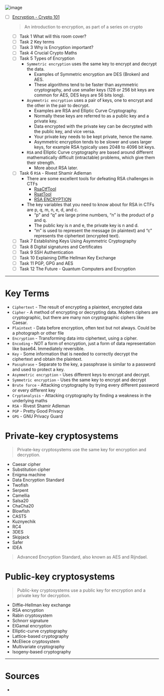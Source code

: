 ![image](https://user-images.githubusercontent.com/51442719/172149395-d4648ee5-4264-4598-9319-b43bda4b5b06.png)
- [ ] [Encryption - Crypto 101](https://tryhackme.com/room/encryptioncrypto101)
  > An introduction to encryption, as part of a series on crypto
    - [ ] Task 1  What will this room cover?
    - [ ] Task 2  Key terms
    - [ ] Task 3  Why is Encryption important?
    - [ ] Task 4  Crucial Crypto Maths
    - [ ] Task 5  Types of Encryption
      - `Symmetric encryption` uses the same key to encrypt and decrypt the data. 
        - Examples of Symmetric encryption are DES (Broken) and AES. 
        - These algorithms tend to be faster than asymmetric cryptography, and use smaller keys (128 or 256 bit keys are common for AES, DES keys are 56 bits long).
      - `Asymmetric encryption` uses a pair of keys, one to encrypt and the other in the pair to decrypt. 
        - Examples are RSA and Elliptic Curve Cryptography. 
        - Normally these keys are referred to as a public key and a private key. 
        - Data encrypted with the private key can be decrypted with the public key, and vice versa. 
        - Your private key needs to be kept private, hence the name. 
        - Asymmetric encryption tends to be slower and uses larger keys, for example RSA typically uses 2048 to 4096 bit keys.
      - `RSA` and Elliptic Curve cryptography are based around different mathematically difficult (intractable) problems, which give them their strength.
        -  More about RSA later.    
    - [ ] Task 6  `RSA` - Rivest Shamir Adleman
      - There are some excellent tools for defeating RSA challenges in CTFs 
        - [RsaCtfTool](https://github.com/Ganapati/RsaCtfTool)
        - [RsatTool](https://github.com/ius/rsatool)
        - [RSA ENCRYPTION](https://muirlandoracle.co.uk/2020/01/29/rsa-encryption/)
      - The key variables that you need to know about for RSA in CTFs are p, q, m, n, e, d, and c.
        - “p” and “q” are large prime numbers, “n” is the product of p and q.
        - The public key is n and e, the private key is n and d.
        - “m” is used to represent the message (in plaintext) and “c” represents the ciphertext (encrypted text).
    - [ ] Task 7  Establishing Keys Using Asymmetric Cryptography
    - [ ] Task 8  Digital signatures and Certificates
    - [ ] Task 9  SSH Authentication
    - [ ] Task 10  Explaining Diffie Hellman Key Exchange
    - [ ] Task 11  PGP, GPG and AES
    - [ ] Task 12  The Future - Quantum Computers and Encryption

---

#  Key Terms
- `Ciphertext` - The result of encrypting a plaintext, encrypted data
- `Cipher` - A method of encrypting or decrypting data. Modern ciphers are cryptographic, but there are many non cryptographic ciphers like Caesar.
- `Plaintext` - Data before encryption, often text but not always. Could be a photograph or other file
- `Encryption` - Transforming data into ciphertext, using a cipher.
- `Encoding` - NOT a form of encryption, just a form of data representation like base64. Immediately reversible.
- `Key` - Some information that is needed to correctly decrypt the ciphertext and obtain the plaintext.
- `Passphrase` - Separate to the key, a passphrase is similar to a password and used to protect a key.
- `Asymmetric encryption` - Uses different keys to encrypt and decrypt.
- `Symmetric encryption` - Uses the same key to encrypt and decrypt
- `Brute force` - Attacking cryptography by trying every different password or every different key
- `Cryptanalysis` - Attacking cryptography by finding a weakness in the underlying maths
- `RSA` - Rivest Shamir Adleman
- `PGP` - Pretty Good Privacy
- `GPG` - GNU Privacy Guard

# Private-key cryptosystems
> Private-key cryptosystems use the same key for encryption and decryption.
- Caesar cipher
- Substitution cipher
- Enigma machine
- Data Encryption Standard
- Twofish
- Serpent
- Camellia
- Salsa20
- ChaCha20
- Blowfish
- CAST5
- Kuznyechik
- RC4
- 3DES
- Skipjack
- Safer
- IDEA
> Advanced Encryption Standard, also known as AES and Rijndael.

# Public-key cryptosystems
> Public-key cryptosystems use a public key for encryption and a private key for decryption.
- Diffie–Hellman key exchange
- RSA encryption
- Rabin cryptosystem
- Schnorr signature
- ElGamal encryption
- Elliptic-curve cryptography
- Lattice-based cryptography
- McEliece cryptosystem
- Multivariate cryptography
- Isogeny-based cryptography


---

# Sources
- 
